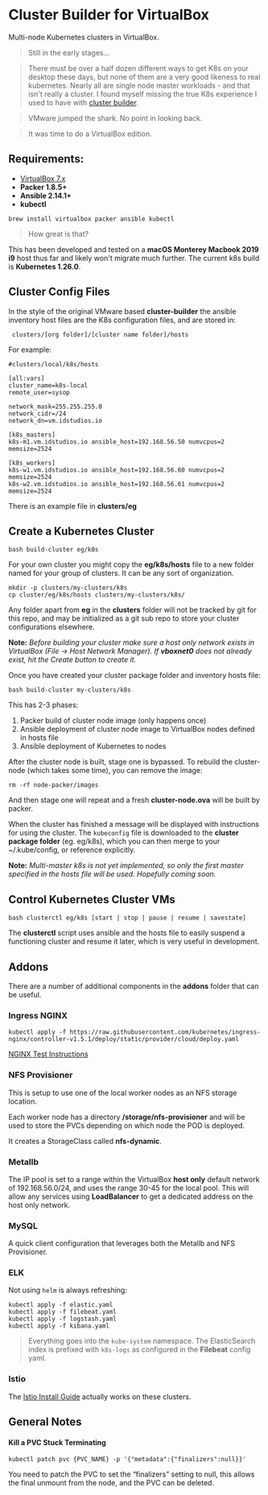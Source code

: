 Cluster Builder for VirtualBox
==============================

Multi-node Kubernetes clusters in VirtualBox.

>Still in the early stages...

>There must be over a half dozen different ways to get K8s on your desktop these days, but none of them are a very good likeness to real kubernetes.  Nearly all are single node master workloads - and that isn't really a cluster.  I found myself missing the true K8s experience I used to have with [cluster builder](https://github.com/ids/cluster-builder).

>VMware jumped the shark.  No point in looking back.  

>It was time to do a VirtualBox edition.

## Requirements:

- [VirtualBox 7.x](https://virtualbox.org/)
- __Packer 1.8.5+__ 
- __Ansible 2.14.1+__ 
- __kubectl__ 

`brew install virtualbox packer ansible kubectl`

> How great is that?

This has been developed and tested on a __macOS Monterey Macbook 2019 i9__ host thus far and likely won't migrate much further.  The current k8s build is __Kubernetes 1.26.0__.

## Cluster Config Files
In the style of the original VMware based __cluster-builder__ the ansible inventory host files are the K8s configuration files, and are stored in:

```
 clusters/[org folder]/[cluster name folder]/hosts
```

For example:

```
#clusters/local/k8s/hosts

[all:vars]
cluster_name=k8s-local
remote_user=sysop

network_mask=255.255.255.0
network_cidr=/24
network_dn=vm.idstudios.io

[k8s_masters]
k8s-m1.vm.idstudios.io ansible_host=192.168.56.50 numvcpus=2 memsize=2524

[k8s_workers]
k8s-w1.vm.idstudios.io ansible_host=192.168.56.60 numvcpus=2 memsize=2524
k8s-w2.vm.idstudios.io ansible_host=192.168.56.61 numvcpus=2 memsize=2524

```

There is an example file in __clusters/eg__

## Create a Kubernetes Cluster

```
bash build-cluster eg/k8s
```
For your own cluster you might copy the __eg/k8s/hosts__ file to a new folder named for your group of clusters.  It can be any sort of organization.

```
mkdir -p clusters/my-clusters/k8s
cp cluster/eg/k8s/hosts clusters/my-clusters/k8s/
```

Any folder apart from __eg__ in the __clusters__ folder will not be tracked by git for this repo, and may be initialized as a git sub repo to store your cluster configurations elsewhere.

__Note:__ _Before building your cluster make sure a host only network exists in VirtualBox (File -> Host Network Manager).  If __vboxnet0__ does not already exist, hit the Create button to create it._

Once you have created your cluster package folder and inventory hosts file:

```
bash build-cluster my-clusters/k8s
```

This has 2-3 phases:

1. Packer build of cluster node image (only happens once)
2. Ansible deployment of cluster node image to VirtualBox nodes defined in hosts file
3. Ansible deployment of Kubernetes to nodes

After the cluster node is built, stage one is bypassed.  To rebuild the cluster-node (which takes some time), you can remove the image:

```
rm -rf node-packer/images
```
And then stage one will repeat and a fresh __cluster-node.ova__ will be built by packer.

When the cluster has finished a message will be displayed with instructions for using the cluster.  The `kubeconfig` file is downloaded to the __cluster package folder__ (eg. eg/k8s), which you can then merge to your ~/.kube/config, or reference explicitly.

__Note:__ _Multi-master k8s is not yet implemented, so only the first master specified in the hosts file will be used.  Hopefully coming soon._

## Control Kubernetes Cluster VMs

```
bash clusterctl eg/k8s [start | stop | pause | resume | savestate]
```

The __clusterctl__ script uses ansible and the hosts file to easily suspend a functioning cluster and resume it later, which is very useful in development.


## Addons
There are a number of additional components in the __addons__ folder that can be useful.

### Ingress NGINX

```
kubectl apply -f https://raw.githubusercontent.com/kubernetes/ingress-nginx/controller-v1.5.1/deploy/static/provider/cloud/deploy.yaml
```
[NGINX Test Instructions](https://kubernetes.github.io/ingress-nginx/deploy/#local-testing)

### NFS Provisioner
This is setup to use one of the local worker nodes as an NFS storage location.

Each worker node has a directory __/storage/nfs-provisioner__ and will be used to store the PVCs depending on which node the POD is deployed.

It creates a StorageClass called __nfs-dynamic__.

### Metallb
The IP pool is set to a range within the VirtualBox __host only__ default network of 192.168.56.0/24, and uses the range 30-45 for the local pool.  This will allow any services using __LoadBalancer__ to get a dedicated address on the host only network.

### MySQL
A quick client configuration that leverages both the Metallb and NFS Provisioner.

### ELK
Not using `helm` is always refreshing:

```
kubectl apply -f elastic.yaml 
kubectl apply -f filebeat.yaml 
kubectl apply -f logstash.yaml 
kubectl apply -f kibana.yaml
```

> Everything goes into the `kube-system` namespace.  The ElasticSearch index is prefixed with `k8s-logs` as configured in the __Filebeat__ config yaml.

### Istio

The [Istio Install Guide](https://istio.io/latest/docs/setup/getting-started/#dashboard
) actually works on these clusters.

## General Notes

#### Kill a PVC Stuck Terminating

```
kubectl patch pvc {PVC_NAME} -p '{"metadata":{"finalizers":null}}'
```

You need to patch the PVC to set the “finalizers” setting to null, this allows the final unmount from the node, and the PVC can be deleted.


